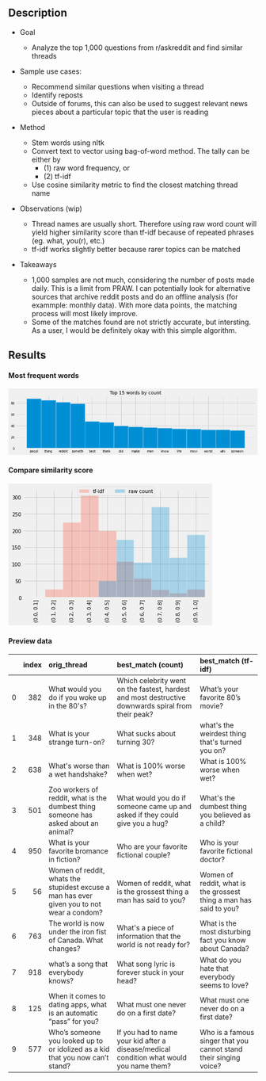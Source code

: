 ## Description

* Goal
    - Analyze the top 1,000 questions from r/askreddit and find similar threads

* Sample use cases:
    - Recommend similar questions when visiting a thread
    - Identify reposts
    - Outside of forums, this can also be used to suggest relevant news pieces about a particular topic that the user is reading

* Method
    - Stem words using nltk
    - Convert text to vector using bag-of-word method. The tally can be either by
        - (1) raw word frequency, or
        - (2) tf-idf
    - Use cosine similarity metric to find the closest matching thread name

* Observations (wip)
    - Thread names are usually short. Therefore using raw word count will yield higher similarity score than tf-idf because of repeated phrases (eg. what, you(r), etc.)
    - tf-idf works slightly better because rarer topics can be matched


* Takeaways
    - 1,000 samples are not much, considering the number of posts made daily. This is a limit from PRAW. I can potentially look for alternative sources that archive reddit posts and do an offline analysis (for exammple: monthly data). With more data points, the matching process will most likely improve.
    - Some of the matches found are not strictly accurate, but intersting. As a user, I would be definitely okay with this simple algorithm.


## Results
#### Most frequent words
[](https://www.facebook.com/messages/t/1968640296492826/)
![](./assets/top_15.png)

#### Compare similarity score

![](./assets/compare%20sim%20score.png)

#### Preview data

|    |   index | orig_thread                                                                                | best_match (count)                                                                                  | best_match (tf-idf)                                                |
|---:|--------:|:-------------------------------------------------------------------------------------------|:----------------------------------------------------------------------------------------------------|:-------------------------------------------------------------------|
|  0 |     382 | What would you do if you woke up in the 80's?                                              | Which celebrity went on the fastest, hardest and most destructive downwards spiral from their peak? | What’s your favorite 80’s movie?                                   |
|  1 |     348 | What is your strange turn-on?                                                              | What sucks about turning 30?                                                                        | what's the weirdest thing that's turned you on?                    |
|  2 |     638 | What's worse than a wet handshake?                                                         | What is 100% worse when wet?                                                                        | What is 100% worse when wet?                                       |
|  3 |     501 | Zoo workers of reddit, what is the dumbest thing someone has asked about an animal?        | What would you do if someone came up and asked if they could give you a hug?                        | What's the dumbest thing you believed as a child?                  |
|  4 |     950 | What is your favorite bromance in fiction?                                                 | Who are your favorite fictional couple?                                                             | Who is your favorite fictional doctor?                             |
|  5 |      56 | Women of reddit, whats the stupidest excuse a man has ever given you to not wear a condom? | Women of reddit, what is the grossest thing a man has said to you?                                  | Women of reddit, what is the grossest thing a man has said to you? |
|  6 |     763 | The world is now under the iron fist of Canada. What changes?                              | What's a piece of information that the world is not ready for?                                      | What is the most disturbing fact you know about Canada?            |
|  7 |     918 | what’s a song that everybody knows?                                                        | What song lyric is forever stuck in your head?                                                      | What do you hate that everybody seems to love?                     |
|  8 |     125 | When it comes to dating apps, what is an automatic “pass” for you?                         | What must one never do on a first date?                                                             | What must one never do on a first date?                            |
|  9 |     577 | Who’s someone you looked up to or idolized as a kid that you now can’t stand?              | If you had to name your kid after a disease/medical condition what would you name them?             | Who is a famous singer that you cannot stand their singing voice?  |